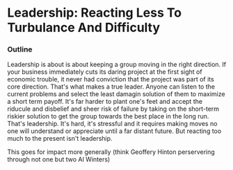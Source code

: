 # Leadership: Reacting Less To Turbulance And Difficulty

### Outline
Leadership is about is about keeping a group moving in the right direction. If your business immediately cuts its daring project at the first sight of economic trouble, it never had conviction that the project was part of its core direction. 
That's what makes a true leader. Anyone can  listen to the current problems and select the least damagin solution of them to maximize a short term payoff. 
It's far harder to plant one's feet and accept the riducule and disbelief and sheer risk of failure by taking on the short-term riskier solution to get the group towards the best place in the long run. 
That's leadership. It's hard, it's stressful and it requires making moves no one will understand or appreciate until a far distant future. But reacting too much to the present isn't leadership. 

This goes for impact more generally (think Geoffery Hinton perservering through not one but two AI Winters)